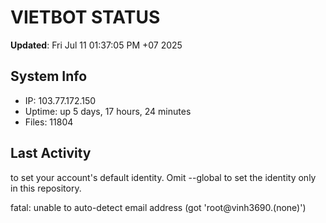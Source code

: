 # VIETBOT STATUS
**Updated**: Fri Jul 11 01:37:05 PM +07 2025

## System Info
- IP: 103.77.172.150
- Uptime: up 5 days, 17 hours, 24 minutes
- Files: 11804

## Last Activity

to set your account's default identity.
Omit --global to set the identity only in this repository.

fatal: unable to auto-detect email address (got 'root@vinh3690.(none)')
